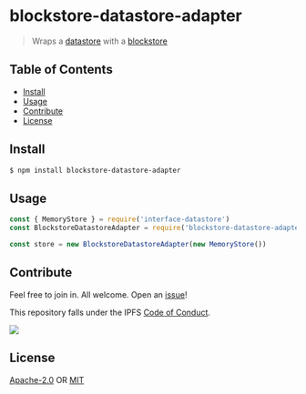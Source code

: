 # blockstore-datastore-adapter <!-- omit in toc -->

> Wraps a [datastore]([https://npmdatastore](https://github.com/ipfs/js-ipfs-interfaces/tree/master/packages/interface-datastore)) with a [blockstore](https://github.com/ipfs/js-ipfs-interfaces/tree/master/packages/interface-blockstore)

## Table of Contents <!-- omit in toc -->

- [Install](#install)
- [Usage](#usage)
- [Contribute](#contribute)
- [License](#license)

## Install

```sh
$ npm install blockstore-datastore-adapter
```

## Usage

```js
const { MemoryStore } = require('interface-datastore')
const BlockstoreDatastoreAdapter = require('blockstore-datastore-adapter')

const store = new BlockstoreDatastoreAdapter(new MemoryStore())
```

## Contribute

Feel free to join in. All welcome. Open an [issue](https://github.com/ipfs/js-ipfs-bitswap/issues)!

This repository falls under the IPFS [Code of Conduct](https://github.com/ipfs/community/blob/master/code-of-conduct.md).

[![](https://cdn.rawgit.com/jbenet/contribute-ipfs-gif/master/img/contribute.gif)](https://github.com/ipfs/community/blob/master/CONTRIBUTING.md)

## License

[Apache-2.0](LICENSE-APACHE) OR [MIT](LICENSE-MIT)
